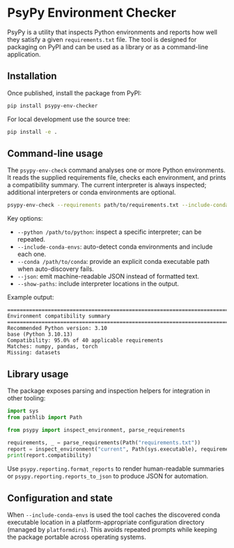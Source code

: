 # PsyPy Environment Checker

PsyPy is a utility that inspects Python environments and reports how well they satisfy a given `requirements.txt` file. The tool is designed for packaging on PyPI and can be used as a library or as a command-line application.

## Installation

Once published, install the package from PyPI:

```bash
pip install psypy-env-checker
```

For local development use the source tree:

```bash
pip install -e .
```

## Command-line usage

The `psypy-env-check` command analyses one or more Python environments. It reads the supplied requirements file, checks each environment, and prints a compatibility summary. The current interpreter is always inspected; additional interpreters or conda environments are optional.

```bash
psypy-env-check --requirements path/to/requirements.txt --include-conda-envs
```

Key options:

* `--python /path/to/python`: inspect a specific interpreter; can be repeated.
* `--include-conda-envs`: auto-detect conda environments and include each one.
* `--conda /path/to/conda`: provide an explicit conda executable path when auto-discovery fails.
* `--json`: emit machine-readable JSON instead of formatted text.
* `--show-paths`: include interpreter locations in the output.

Example output:

```
========================================================================
Environment compatibility summary
========================================================================
Recommended Python version: 3.10
base (Python 3.10.13)
Compatibility: 95.0% of 40 applicable requirements
Matches: numpy, pandas, torch
Missing: datasets
```

## Library usage

The package exposes parsing and inspection helpers for integration in other tooling:

```python
import sys
from pathlib import Path

from psypy import inspect_environment, parse_requirements

requirements, _ = parse_requirements(Path("requirements.txt"))
report = inspect_environment("current", Path(sys.executable), requirements)
print(report.compatibility)
```

Use `psypy.reporting.format_reports` to render human-readable summaries or `psypy.reporting.reports_to_json` to produce JSON for automation.

## Configuration and state

When `--include-conda-envs` is used the tool caches the discovered conda executable location in a platform-appropriate configuration directory (managed by `platformdirs`). This avoids repeated prompts while keeping the package portable across operating systems.

